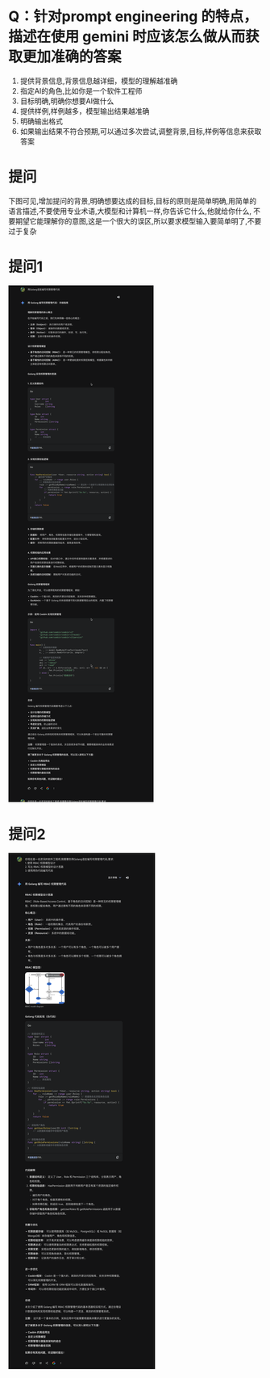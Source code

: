 # Q：针对prompt engineering 的特点，描述在使用 gemini 时应该怎么做从而获取更加准确的答案

1. 提供背景信息,背景信息越详细，模型的理解越准确
2. 指定AI的角色,比如你是一个软件工程师
3. 目标明确,明确你想要AI做什么
4. 提供样例,样例越多，模型输出结果越准确
5. 明确输出格式
6. 如果输出结果不符合预期,可以通过多次尝试,调整背景,目标,样例等信息来获取答案

# 提问

下图可见,增加提问的背景,明确想要达成的目标,目标的原则是简单明确,用简单的语言描述,不要使用专业术语,大模型和计算机一样,你告诉它什么,他就给你什么,
不要期望它能理解你的意图,这是一个很大的误区,所以要求模型输入要简单明了,不要过于复杂

# 提问1

![img_2.png](img_2.png)

# 提问2

![img.png](img.png)
